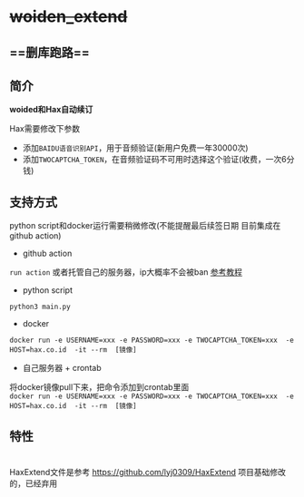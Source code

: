 
# ~~woiden_extend~~

## ==删库跑路==

## 简介

**woided和Hax自动续订**

Hax需要修改下参数

+ 添加`BAIDU语音识别API`，用于音频验证(新用户免费一年30000次)
+ 添加`TWOCAPTCHA_TOKEN`，在音频验证码不可用时选择这个验证(收费，一次6分钱)


## 支持方式
python script和docker运行需要稍微修改(不能提醒最后续签日期 目前集成在github action)

- github action

`run action`
或者托管自己的服务器，ip大概率不会被ban  [参考教程](https://docs.github.com/cn/actions/hosting-your-own-runners/about-self-hosted-runners)
- python script

`python3 main.py`
- docker

`docker run -e USERNAME=xxx -e PASSWORD=xxx -e TWOCAPTCHA_TOKEN=xxx  -e HOST=hax.co.id  -it --rm  [镜像]` 
- 自己服务器 + crontab

将docker镜像pull下来，把命令添加到crontab里面  
`docker run -e USERNAME=xxx -e PASSWORD=xxx -e TWOCAPTCHA_TOKEN=xxx  -e HOST=hax.co.id  -it --rm  [镜像]`

## 特性





<h1></h1>

HaxExtend文件是参考 https://github.com/lyj0309/HaxExtend 项目基础修改的，已经弃用
